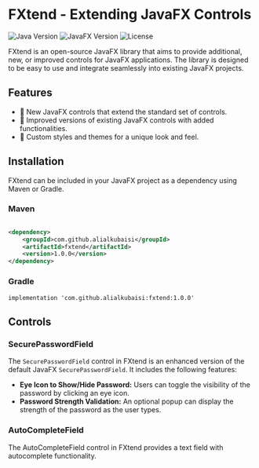 # FXtend - Extending JavaFX Controls

![Java Version](https://img.shields.io/badge/Java-%3E%3D%2011-blue)
![JavaFX Version](https://img.shields.io/badge/JavaFX-%3E%3D%2011-blue)
![License](https://img.shields.io/badge/License-Apache%202.0-green)

FXtend is an open-source JavaFX library that aims to provide additional, new, or improved controls for JavaFX
applications. The library is designed to be easy to use and integrate seamlessly into existing JavaFX projects.

## Features

- 🚀 New JavaFX controls that extend the standard set of controls.
- 🔄 Improved versions of existing JavaFX controls with added functionalities.
- 🎨 Custom styles and themes for a unique look and feel.

## Installation

FXtend can be included in your JavaFX project as a dependency using Maven or Gradle.

### Maven

```xml

<dependency>
    <groupId>com.github.alialkubaisi</groupId>
    <artifactId>fxtend</artifactId>
    <version>1.0.0</version>
</dependency>
```

### Gradle

```
implementation 'com.github.alialkubaisi:fxtend:1.0.0'
```

## Controls

### SecurePasswordField

The `SecurePasswordField` control in FXtend is an enhanced version of the default JavaFX `SecurePasswordField`. It
includes the following features:

- **Eye Icon to Show/Hide Password:** Users can toggle the visibility of the password by clicking an eye icon.
- **Password Strength Validation:** An optional popup can display the strength of the password as the user types.

### AutoCompleteField

The AutoCompleteField control in FXtend provides a text field with autocomplete functionality.
